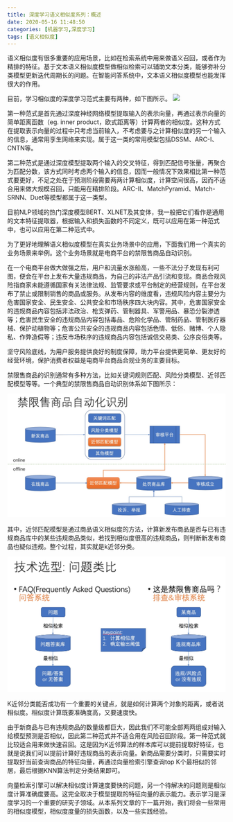```yaml
---
title: 深度学习语义相似度系列：概述
date: 2020-05-16 11:48:50
categories: [机器学习,深度学习]
tags: [语义相似度]
---
```


语义相似度有很多重要的应用场景，比如在检索系统中用来做语义召回，或者作为精排的特征。基于文本语义相似度模型做相似检索可以辅助文本分类，能够弥补分类模型更新迭代周期长的问题。在智能问答系统中，文本语义相似度模型也能发挥很大的作用。

目前，学习相似度的深度学习范式主要有两种，如下图所示。
![](https://ftp.bmp.ovh/imgs/2020/02/41546b67b08c4181.jpg)

<!--more-->

第一种范式是首先通过深度神经网络模型提取输入的表示向量，再通过表示向量的简单距离函数（eg. inner product，欧式距离等）计算两者的相似度。这种方式在提取表示向量的过程中只考虑当前输入，不考虑要与之计算相似度的另一个输入的信息，通常用孪生网络来实现。属于这一类的常用模型包括DSSM、ARC-I、CNTN等。

第二种范式是通过深度模型提取两个输入的交叉特征，得到匹配信号张量，再聚合为匹配分数，该方式同时考虑两个输入的信息，因而一般情况下效果相比第一种范式要更好，不足之处在于预测阶段需要两两计算相似度，计算空间很高，因而不适合用来做大规模召回，只能用在精排阶段。ARC-II、MatchPyramid、Match-SRNN、Duet等模型都属于这一类型。

目前NLP领域的热门深度模型BERT、XLNET及其变体，我一般把它们看作是通用的文本特征提取器，根据输入和损失函数的不同定义，既可以应用在第一种范式中，也可以应用在第二种范式中。

为了更好地理解语义相似度模型在真实业务场景中的应用，下面我们用一个真实的业务场景来举例。这个业务场景就是电商平台的禁限售商品自动识别。

在一个电商平台做大做强之后，用户和流量水涨船高，一些不法分子发现有利可图，便会在平台上发布大量违规商品，为自己的非法产品引流和变现。商品合规风险指商家未能遵循国家有关法律法规、监管要求或平台制定的经营规则，在平台发布了禁止或限制销售的商品或服务。从发布内容的维度看，违规风险内容主要分为危害国家安全、民生安全、公共安全和市场秩序四大块内容。其中，危害国家安全的违规商品内容包括非法政治、枪支弹药、管制器具、军警用品、暴恐分裂渗透等；危害民生安全的违规商品内容包括毒品、危险化学品、管制药品、管制医疗器械、保护动植物等；危害公共安全的违规商品内容包括色情、低俗、赌博、个人隐私、作弊造假等；违反市场秩序的违规商品内容包括诚信交易类、公序良俗类等。

坚守风险底线，为用户服务提供良好的制度保障，助力平台提供更简单、更友好的经营环境，保护消费者权益是电商平台商品合规业务的主要目标。

禁限售商品的识别通常有多种方法，比如关键词规则匹配、风险分类模型、近邻匹配模型等等。一个典型的禁限售商品自动识别体系如下图所示：

![pic](deep-similarity/prohibit.jpg)

其中，近邻匹配模型是通过商品语义相似度的方法，计算新发布商品是否与已有违规商品库中的某些违规商品类似，若找到相似度很高的违规商品，则判断新发布商品也疑似违规。整个过程，其实就是k近邻分类。

![pic2](deep-similarity/knn.jpg)

K近邻分类能否成功有一个重要的关键点，就是如何计算两个对象的距离，或者说相似度。相似度计算既要准确度高，又要速度快。

由于新商品与已有违规商品的数量级都巨大，因此我们不可能全部两两组成对输入给模型预测是否相似，因此第二种范式并不适合用在风险召回阶段。第一种范式就比较适合用来做快速召回。这是因为K近邻算法的样本库可以提前提取好特征，也就是说我们可以提前计算好违规商品的表示向量。新商品需要分类时，只需要实时提取好当前查询商品的特征向量，再通过向量检索引擎查询top K个最相似的邻居，最后根据KNN算法判定分类结果即可。

向量检索引擎可以解决相似度计算速度要快的问题，另一个待解决的问题则是相似度计算准确度要高。这完全取决于模型提取的特征向量的表示能力。表示学习是深度学习的一个重要的研究子领域。从本系列文章的下一篇开始，我们将会一些常用的相似度模型，相似度度量的损失函数，以及一些实践经验。
